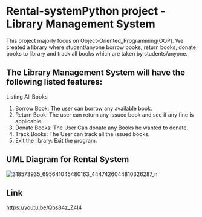 # Rental-systemPython project - Library Management System 

This project majorly focus on Object-Oriented_Programming(OOP). We created a library where student/anyone borrow books, return books, donate books to library and track all books which are taken by students/anyone.

## The Library Management System will have the following listed features:
    
Listing All Books
1. Borrow Book: The user can borrow any available book.
2. Return Book: The user can return any issued book and see if any fine is applicable.
3. Donate Books: The User Can donate any Books he wanted to donate.
4. Track Books: The User can track all the issued books.
5. Exit the library: Exit the program.

## UML Diagram for Rental System

![318573935_695641045480163_4447426044810326287_n](https://user-images.githubusercontent.com/113277472/206910175-f2334b2b-97da-42e3-9dd9-b3996ac0a216.png)



## Link
https://youtu.be/Qbs84z_Z4I4
